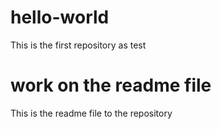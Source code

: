 # hello-world
This is the first repository as test

# work on the readme file
This is the readme file to the repository
